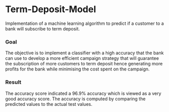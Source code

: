 # Term-Deposit-Model
Implementation of a machine learning algorithm to predict if a customer to a bank will subscribe to term deposit.

### Goal
The objective is to implement a classifier with a high accuracy that the bank can use to develop a more efficient campaign strategy that will guarantee the subscription of more customers to term deposit hence generating more profits for the bank while minimising the cost spent on the campaign.

### Result
The accuracy score indicated a 96.9% accuracy which is viewed as a very good accuracy score. The accuracy is computed by comparing the predicted values to the actual test values. 

